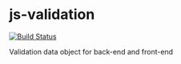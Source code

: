 js-validation
=============

[![Build Status](https://travis-ci.org/4data/js-validation.svg?branch=master)](https://travis-ci.org/4data/js-validation)

Validation data object for back-end and front-end
